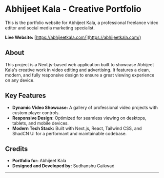 # Abhijeet Kala - Creative Portfolio

This is the portfolio website for Abhijeet Kala, a professional freelance video editor and social media marketing specialist.

**Live Website:** [https://abhijeetkala.com/](https://abhijeetkala.com/)

## About

This project is a Next.js-based web application built to showcase Abhijeet Kala's creative work in video editing and advertising. It features a clean, modern, and fully responsive design to ensure a great viewing experience on any device.

## Key Features

-   **Dynamic Video Showcase:** A gallery of professional video projects with custom player controls.
-   **Responsive Design:** Optimized for seamless viewing on desktops, tablets, and mobile devices.
-   **Modern Tech Stack:** Built with Next.js, React, Tailwind CSS, and ShadCN UI for a performant and maintainable codebase.

## Credits

-   **Portfolio for:** Abhijeet Kala
-   **Designed and Developed by:** Sudhanshu Gaikwad

---


